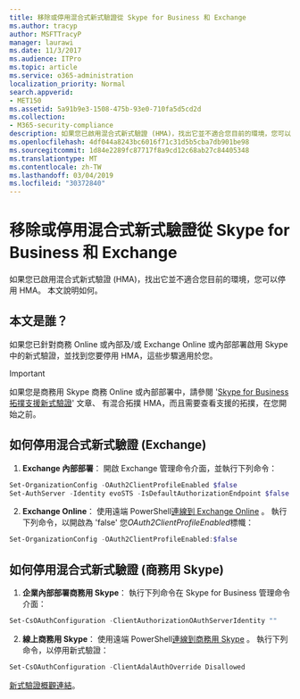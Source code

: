 ```yaml
---
title: 移除或停用混合式新式驗證從 Skype for Business 和 Exchange
ms.author: tracyp
author: MSFTTracyP
manager: laurawi
ms.date: 11/3/2017
ms.audience: ITPro
ms.topic: article
ms.service: o365-administration
localization_priority: Normal
search.appverid:
- MET150
ms.assetid: 5a91b9e3-1508-475b-93e0-710fa5d5cd2d
ms.collection:
- M365-security-compliance
description: 如果您已啟用混合式新式驗證 (HMA)，找出它並不適合您目前的環境，您可以停用 HMA。 本文說明如何。
ms.openlocfilehash: 4df044a8243bc6016f71c31d5b5cba7db901be98
ms.sourcegitcommit: 1d84e2289fc87717f8a9cd12c68ab27c84405348
ms.translationtype: MT
ms.contentlocale: zh-TW
ms.lasthandoff: 03/04/2019
ms.locfileid: "30372840"
---
```

# <a name="removing-or-disabling-hybrid-modern-authentication-from-skype-for-business-and-exchange"></a>移除或停用混合式新式驗證從 Skype for Business 和 Exchange

如果您已啟用混合式新式驗證 (HMA)，找出它並不適合您目前的環境，您可以停用 HMA。 本文說明如何。
  
## <a name="who-is-this-article-for"></a>本文是誰？

如果您已針對商務 Online 或內部及/或 Exchange Online 或內部部署啟用 Skype 中的新式驗證，並找到您要停用 HMA，這些步驟適用於您。

> [!IMPORTANT]
> 如果您是商務用 Skype 商務 Online 或內部部署中，請參閱 '[Skype for Business 拓撲支援新式驗證](https://technet.microsoft.com/en-us/library/mt803262.aspx)' 文章、 有混合拓撲 HMA，而且需要查看支援的拓撲，在您開始之前。
  
## <a name="how-to-disable-hybrid-modern-authentication-exchange"></a>如何停用混合式新式驗證 (Exchange)

1. **Exchange 內部部署**： 開啟 Exchange 管理命令介面，並執行下列命令： 

```powershell
Set-OrganizationConfig -OAuth2ClientProfileEnabled $false
Set-AuthServer -Identity evoSTS -IsDefaultAuthorizationEndpoint $false
```

2. **Exchange Online**： 使用遠端 PowerShell[連線到 Exchange Online](https://docs.microsoft.com/en-us/powershell/exchange/exchange-online/connect-to-exchange-online-powershell/connect-to-exchange-online-powershell) 。 執行下列命令，以開啟為 'false' 您*OAuth2ClientProfileEnabled*標幟：

```powershell    
Set-OrganizationConfig -OAuth2ClientProfileEnabled:$false
```
    
## <a name="how-to-disable-hybrid-modern-authentication-skype-for-business"></a>如何停用混合式新式驗證 (商務用 Skype)

1. **企業內部部署商務用 Skype**： 執行下列命令在 Skype for Business 管理命令介面：

```powershell
Set-CsOAuthConfiguration -ClientAuthorizationOAuthServerIdentity ""
```

2. **線上商務用 Skype**： 使用遠端 PowerShell[連線到商務用 Skype](https://docs.microsoft.com/en-us/office365/enterprise/powershell/manage-skype-for-business-online-with-office-365-powershell) 。 執行下列命令，以停用新式驗證：

```powershell    
Set-CsOAuthConfiguration -ClientAdalAuthOverride Disallowed
```

[新式驗證概觀連結](hybrid-modern-auth-overview.md)。 
  

